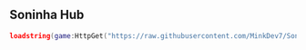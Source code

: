 ## Soninha Hub

```lua
loadstring(game:HttpGet("https://raw.githubusercontent.com/MinkDev7/SoninhaHub/main/Loader.Lua"))()
```
